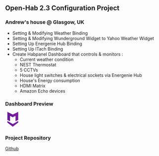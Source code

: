 ## Open-Hab 2.3 Configuration Project
### Andrew's house @ Glasgow, UK
* Setting & Modifying Weather Binding
* Setting & Modifying Wunderground Widget to Yahoo Weather Widget
* Setting Up Energenie Hub Binding
* Setting Up ITach Binding
* Create Habpanel Dashboard that controls & monitors :
  * Current weather condition
  * NEST Thermostat
  * 5 CCTVs
  * House light switches & electrical sockets via Energenie Hub
  * House's Energy consumption
  * HDMI Matrix
  * Amazon Echo devices
### Dashboard Preview
![alt text](https://github.com/adam-p/markdown-here/raw/master/src/common/images/icon48.png "Dashboard")
### Project Repository
[Github](https://github.com/adam-p/markdown-here/r)